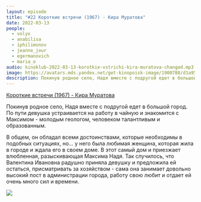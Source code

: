 ```yaml
---
layout: episode
title: "#22 Короткие встречи (1967) - Кира Муратова"
date: 2022-03-13
people:
  - volyx
  - anabilisa
  - iphilimonov
  - jeanne_jour
  - egermanovich
  - maria_o
audio: kinoklub-2022-03-13-korotkie-vstrichi-kira-muratova-changed.mp3
image: https://avatars.mds.yandex.net/get-kinopoisk-image/1900788/d1a954ad-36bb-4431-8761-67b5752cdf66/600x
description: Покинув родное село, Надя вместе с подругой едет в большой город. По пути девушка устраивается на работу в чайную и знакомится с Максимом - молодым геологом, человеком талантливым и образованным. В общем, он обладал всеми достоинствами, которые необходимы в подобных ситуациях, но... у него была любимая женщина, которая жила в городе и ждала его в своем доме. В этот самый дом и приезжает влюбленная, разыскивающая Максима Надя. Так случилось, что Валентина Ивановна радушно приняла девушку и предложила ей остаться, присматривать за хозяйством - сама она занимает довольно высокий пост в администрации города, работу свою любит и отдает ей очень много сил и времени.
---
```


[Короткие встречи (1967) - Кира Муратова](https://www.kinopoisk.ru/film/44934/)

Покинув родное село, Надя вместе с подругой едет в большой город. По пути девушка устраивается на работу в чайную и знакомится с Максимом - молодым геологом, человеком талантливым и образованным.

В общем, он обладал всеми достоинствами, которые необходимы в подобных ситуациях, но... у него была любимая женщина, которая жила в городе и ждала его в своем доме. В этот самый дом и приезжает влюбленная, разыскивающая Максима Надя. Так случилось, что Валентина Ивановна радушно приняла девушку и предложила ей остаться, присматривать за хозяйством - сама она занимает довольно высокий пост в администрации города, работу свою любит и отдает ей очень много сил и времени.

![](https://avatars.mds.yandex.net/get-kinopoisk-image/1900788/d1a954ad-36bb-4431-8761-67b5752cdf66/600x)
